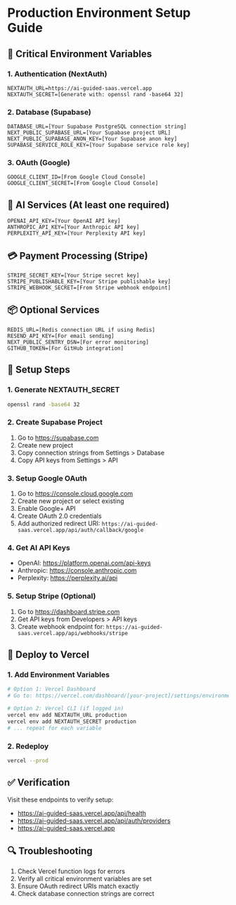 # Production Environment Setup Guide

## 🚨 Critical Environment Variables

### 1. Authentication (NextAuth)
```
NEXTAUTH_URL=https://ai-guided-saas.vercel.app
NEXTAUTH_SECRET=[Generate with: openssl rand -base64 32]
```

### 2. Database (Supabase)
```
DATABASE_URL=[Your Supabase PostgreSQL connection string]
NEXT_PUBLIC_SUPABASE_URL=[Your Supabase project URL]
NEXT_PUBLIC_SUPABASE_ANON_KEY=[Your Supabase anon key]
SUPABASE_SERVICE_ROLE_KEY=[Your Supabase service role key]
```

### 3. OAuth (Google)
```
GOOGLE_CLIENT_ID=[From Google Cloud Console]
GOOGLE_CLIENT_SECRET=[From Google Cloud Console]
```

## 🤖 AI Services (At least one required)
```
OPENAI_API_KEY=[Your OpenAI API key]
ANTHROPIC_API_KEY=[Your Anthropic API key]
PERPLEXITY_API_KEY=[Your Perplexity API key]
```

## 💳 Payment Processing (Stripe)
```
STRIPE_SECRET_KEY=[Your Stripe secret key]
STRIPE_PUBLISHABLE_KEY=[Your Stripe publishable key]
STRIPE_WEBHOOK_SECRET=[From Stripe webhook endpoint]
```

## 📦 Optional Services
```
REDIS_URL=[Redis connection URL if using Redis]
RESEND_API_KEY=[For email sending]
NEXT_PUBLIC_SENTRY_DSN=[For error monitoring]
GITHUB_TOKEN=[For GitHub integration]
```

## 🔧 Setup Steps

### 1. Generate NEXTAUTH_SECRET
```bash
openssl rand -base64 32
```

### 2. Create Supabase Project
1. Go to https://supabase.com
2. Create new project
3. Copy connection strings from Settings > Database
4. Copy API keys from Settings > API

### 3. Setup Google OAuth
1. Go to https://console.cloud.google.com
2. Create new project or select existing
3. Enable Google+ API
4. Create OAuth 2.0 credentials
5. Add authorized redirect URI: `https://ai-guided-saas.vercel.app/api/auth/callback/google`

### 4. Get AI API Keys
- OpenAI: https://platform.openai.com/api-keys
- Anthropic: https://console.anthropic.com
- Perplexity: https://perplexity.ai/api

### 5. Setup Stripe (Optional)
1. Go to https://dashboard.stripe.com
2. Get API keys from Developers > API keys
3. Create webhook endpoint for: `https://ai-guided-saas.vercel.app/api/webhooks/stripe`

## 🚀 Deploy to Vercel

### 1. Add Environment Variables
```bash
# Option 1: Vercel Dashboard
# Go to: https://vercel.com/dashboard/[your-project]/settings/environment-variables

# Option 2: Vercel CLI (if logged in)
vercel env add NEXTAUTH_URL production
vercel env add NEXTAUTH_SECRET production
# ... repeat for each variable
```

### 2. Redeploy
```bash
vercel --prod
```

## ✅ Verification
Visit these endpoints to verify setup:
- https://ai-guided-saas.vercel.app/api/health
- https://ai-guided-saas.vercel.app/api/auth/providers
- https://ai-guided-saas.vercel.app

## 🔍 Troubleshooting
1. Check Vercel function logs for errors
2. Verify all critical environment variables are set
3. Ensure OAuth redirect URIs match exactly
4. Check database connection strings are correct